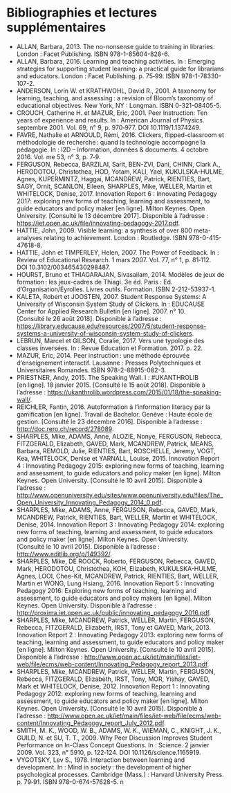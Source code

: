 # Bibliographies et lectures supplémentaires

- ALLAN, Barbara, 2013. The no-nonsense guide to training in libraries. London : Facet Publishing. ISBN 978-1-85604-828-6. 
- ALLAN, Barbara, 2016. Learning and teaching activities. In : Emerging strategies for supporting student learning: a practical guide for librarians and educators. London : Facet Publishing. p. 75‑99. ISBN 978-1-78330-107-2. 
- ANDERSON, Lorin W. et KRATHWOHL, David R., 2001. A taxonomy for learning, teaching, and assessing : a revision of Bloom’s taxonomy of educational objectives. New York, NY : Longman. ISBN 0-321-08405-5. 
- CROUCH, Catherine H. et MAZUR, Eric, 2001. Peer Instruction: Ten years of experience and results. In : American Journal of Physics. septembre 2001. Vol. 69, n° 9, p. 970‑977. DOI 10.1119/1.1374249. 
- FAVRE, Nathalie et ARNOULD, Rémi, 2016. Clickers, flipped-classroom et méthodologie de recherche : quand la technologie accompagne la pédagogie. In : I2D – Information, données & documents. 4 octobre 2016. Vol. me 53, n° 3, p. 7‑9. 
- FERGUSON, Rebecca, BARZILAI, Sarit, BEN-ZVI, Dani, CHINN, Clark A., HERODOTOU, Christothea, HOD, Yotam, KALI, Yael, KUKULSKA-HULME, Agnes, KUPERMINTZ, Haggai, MCANDREW, Patrick, RIENTIES, Bart, SAGY, Ornit, SCANLON, Eileen, SHARPLES, Mike, WELLER, Martin et WHITELOCK, Denise, 2017. Innovation Report 6 : Innovating Pedagogy 2017: exploring new forms of teaching, learning and assessment, to guide educators and policy maker [en ligne]. Milton Keynes. Open University. [Consulté le 13 décembre 2017]. Disponible à l’adresse : https://iet.open.ac.uk/file/innovating-pedagogy-2017.pdf. 
- HATTIE, John, 2009. Visible learning: a synthesis of over 800 meta-analyses relating to achievement. London : Routledge. ISBN 978-0-415-47618-8. 
- HATTIE, John et TIMPERLEY, Helen, 2007. The Power of Feedback. In : Review of Educational Research. 1 mars 2007. Vol. 77, n° 1, p. 81‑112. DOI 10.3102/003465430298487. 
- HOURST, Bruno et THIAGARAJAN, Sivasailam, 2014. Modèles de jeux de formation : les jeux-cadres de Thiagi. 3e éd. Paris : Ed. d’Organisation/Eyrolles. Livres outils. Formation. ISBN 2-212-53937-1. 
- KALETA, Robert et JOOSTEN, 2007. Student Response Systems: A University of Wisconsin System Study of Clickers. In : EDUCAUSE Center for Applied Research Bulletin [en ligne]. 2007. n° 10. [Consulté le 26 août 2018]. Disponible à l’adresse : https://library.educause.edu/resources/2007/5/student-response-systems-a-university-of-wisconsin-system-study-of-clickers. 
- LEBRUN, Marcel et GILSON, Coralie, 2017. Vers une typologie des classes inversées. In : Revue Education et Formation. 2017. p. 22. 
- MAZUR, Eric, 2014. Peer instruction : une méthode éprouvée d’enseignement interactif. Lausanne : Presses Polytechniques et Universitaires Romandes. ISBN 978-2-88915-082-3. 
- PRIESTNER, Andy, 2015. The Speaking Wall. I : #UKANTHROLIB [en ligne]. 18 janvier 2015. [Consulté le 15 août 2018]. Disponible à l’adresse : https://ukanthrolib.wordpress.com/2015/01/18/the-speaking-wall/. 
- REICHLER, Fantin, 2016. Autoformation à l’information literacy par la gamification [en ligne]. Travail de Bachelor. Genève : Haute école de gestion. [Consulté le 23 décembre 2016]. Disponible à l’adresse : http://doc.rero.ch/record/278089. 
- SHARPLES, Mike, ADAMS, Anne, ALOZIE, Nonye, FERGUSON, Rebecca, FITZGERALD, Elizabeth, GAVED, Mark, MCANDREW, Patrick, MEANS, Barbara, REMOLD, Julie, RIENTIES, Bart, ROSCHELLE, Jeremy, VOGT, Kea, WHITELOCK, Denise et YARNALL, Louise, 2015. Innovation Report 4 : Innovating Pedagogy 2015: exploring new forms of teaching, learning and assessment, to guide educators and policy maker [en ligne]. Milton Keynes. Open University. [Consulté le 10 avril 2015]. Disponible à l’adresse : http://www.openuniversity.edu/sites/www.openuniversity.edu/files/The_Open_University_Innovating_Pedagogy_2014_0.pdf. 
- SHARPLES, Mike, ADAMS, Anne, FERGUSON, Rebecca, GAVED, Mark, MCANDREW, Patrick, RIENTIES, Bart, WELLER, Martin et WHITELOCK, Denise, 2014. Innovation Report 3 : Innovating Pedagogy 2014: exploring new forms of teaching, learning and assessment, to guide educators and policy maker [en ligne]. Milton Keynes. Open University. [Consulté le 10 avril 2015]. Disponible à l’adresse : http://www.editlib.org/p/149392/. 
- SHARPLES, Mike, DE ROOCK, Roberto, FERGUSON, Rebecca, GAVED, Mark, HERODOTOU, Christothea, KOH, Elizabeth, KUKULSKA-HULME, Agnes, LOOI, Chee-Kit, MCANDREW, Patrick, RIENTIES, Bart, WELLER, Martin et WONG, Lung Hsiang, 2016. Innovation Report 5 : Innovating Pedagogy 2016: Exploring new forms of teaching, learning and assessment, to guide educators and policy makers [en ligne]. Milton Keynes. Open University. Disponible à l’adresse : http://proxima.iet.open.ac.uk/public/innovating_pedagogy_2016.pdf. 
- SHARPLES, Mike, MCANDREW, Patrick, WELLER, Martin, FERGUSON, Rebecca, FITZGERALD, Elizabeth, IRST, Tony et GAVED, Mark, 2013. Innovation Report 2 : Innovating Pedagogy 2013: exploring new forms of teaching, learning and assessment, to guide educators and policy maker [en ligne]. Milton Keynes. Open University. [Consulté le 10 avril 2015]. Disponible à l’adresse : http://www.open.ac.uk/iet/main/files/iet-web/file/ecms/web-content/Innovating_Pedagogy_report_2013.pdf. 
- SHARPLES, Mike, MCANDREW, Patrick, WELLER, Martin, FERGUSON, Rebecca, FITZGERALD, Elizabeth, IRST, Tony, MOR, Yishay, GAVED, Mark et WHITELOCK, Denise, 2012. Innovation Report 1 : Innovating Pedagogy 2012: exploring new forms of teaching, learning and assessment, to guide educators and policy maker [en ligne]. Milton Keynes. Open University. [Consulté le 10 avril 2015]. Disponible à l’adresse : http://www.open.ac.uk/iet/main/files/iet-web/file/ecms/web-content/Innovating_Pedagogy_report_July_2012.pdf. 
- SMITH, M. K., WOOD, W. B., ADAMS, W. K., WIEMAN, C., KNIGHT, J. K., GUILD, N. et SU, T. T., 2009. Why Peer Discussion Improves Student Performance on In-Class Concept Questions. In : Science. 2 janvier 2009. Vol. 323, n° 5910, p. 122‑124. DOI 10.1126/science.1165919. 
- VYGOTSKY, Lev S., 1978. Interaction between learning and development. In : Mind in society : the development of higher psychological processes. Cambridge (Mass.) : Harvard University Press. p. 79‑91. ISBN 978-0-674-57628-5. 
n